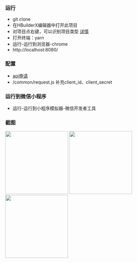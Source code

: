 ### 运行

- git clone 
- 在HBuilderX编辑器中打开此项目
- 对项目点右键，可以识别项目类型 [详情](https://ask.dcloud.net.cn/article/35878)
- 打开终端：yarn
- 运行-运行到浏览器-chrome
- http://localhost:8080/ 

### 配置

- [api申请](https://oauth.cnblogs.com/)
- /common/request.js 补充client_id、client_secret

### 运行到微信小程序

- 运行-运行到小程序模拟器-微信开发者工具



### 截图

<img src="https://pic.imgdb.cn/item/632a862a16f2c2beb1a2a50f.jpg" width="200">
<img src="https://pic.imgdb.cn/item/632a862a16f2c2beb1a2a503.jpg" width="200">
<img src="https://pic.imgdb.cn/item/632a862a16f2c2beb1a2a4fd.jpg" width="200">
